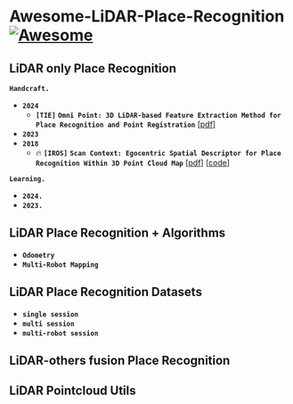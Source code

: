 # Awesome-LiDAR-Place-Recognition [![Awesome](https://awesome.re/badge.svg)](https://awesome.re)

## LiDAR only Place Recognition
__`Handcraft.`__
- __`2024`__
  -  __`[TIE]`__ __`Omni Point: 3D LiDAR-based Feature Extraction Method for Place Recognition and Point Registration`__ [[pdf](https://ieeexplore.ieee.org/stamp/stamp.jsp?tp=&arnumber=10378877)]
- __`2023`__
- __`2018`__
  - 🔥 __`[IROS]`__ __`Scan Context: Egocentric Spatial Descriptor for Place Recognition Within 3D Point Cloud Map`__ [[pdf](https://ieeexplore.ieee.org/stamp/stamp.jsp?tp=&arnumber=8593953)] [[code](https://github.com/gisbi-kim/scancontext)]

__`Learning.`__
- __`2024.`__
- __`2023.`__

## LiDAR Place Recognition + Algorithms
- __`Odometry`__
- __`Multi-Robot Mapping`__


## LiDAR Place Recognition Datasets
- __`single session`__
- __`multi session`__
- __`multi-robot session`__

## LiDAR-others fusion Place Recognition

## LiDAR Pointcloud Utils
